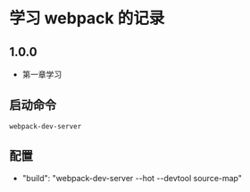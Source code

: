 # 学习 webpack 的记录

## 1.0.0

- 第一章学习

## 启动命令

`webpack-dev-server`

## 配置

- "build": "webpack-dev-server --hot --devtool source-map"

